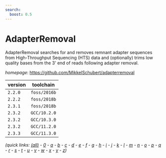 ```yaml
---
search:
  boost: 0.5
---
```

# AdapterRemoval

AdapterRemoval searches for and removes remnant adapter sequences  from High-Throughput Sequencing (HTS) data and (optionally) trims low quality bases  from the 3' end of reads following adapter removal.

*homepage*: <https://github.com/MikkelSchubert/adapterremoval>

version | toolchain
--------|----------
``2.2.0`` | ``foss/2016b``
``2.2.2`` | ``foss/2018b``
``2.3.1`` | ``foss/2018b``
``2.3.2`` | ``GCC/10.2.0``
``2.3.2`` | ``GCC/10.3.0``
``2.3.2`` | ``GCC/11.2.0``
``2.3.3`` | ``GCC/11.3.0``


*(quick links: [(all)](../index.md) - [0](../0/index.md) - [a](../a/index.md) - [b](../b/index.md) - [c](../c/index.md) - [d](../d/index.md) - [e](../e/index.md) - [f](../f/index.md) - [g](../g/index.md) - [h](../h/index.md) - [i](../i/index.md) - [j](../j/index.md) - [k](../k/index.md) - [l](../l/index.md) - [m](../m/index.md) - [n](../n/index.md) - [o](../o/index.md) - [p](../p/index.md) - [q](../q/index.md) - [r](../r/index.md) - [s](../s/index.md) - [t](../t/index.md) - [u](../u/index.md) - [v](../v/index.md) - [w](../w/index.md) - [x](../x/index.md) - [y](../y/index.md) - [z](../z/index.md))*

